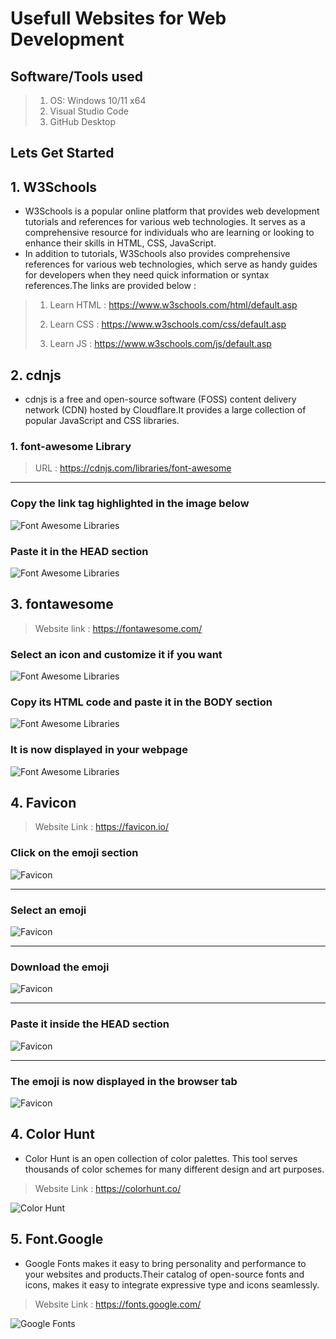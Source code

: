 # Usefull Websites for Web Development  

## Software/Tools used

> 1. OS: Windows 10/11 x64
> 2. Visual Studio Code
> 3. GitHub Desktop

## Lets Get Started

## 1. W3Schools  

- W3Schools is a popular online platform that provides web development tutorials and references for various web technologies. It serves as a comprehensive resource for individuals who are learning or looking to enhance their skills in HTML, CSS, JavaScript.
- In addition to tutorials, W3Schools also provides comprehensive references for various web technologies, which serve as handy guides for developers when they need quick information or syntax references.The links are provided below :

> 1. Learn HTML : <https://www.w3schools.com/html/default.asp>
>
> 2. Learn CSS : <https://www.w3schools.com/css/default.asp>
>
> 3. Learn JS : <https://www.w3schools.com/js/default.asp>

## 2. cdnjs

- cdnjs is a free and open-source software (FOSS) content delivery network (CDN) hosted by Cloudflare.It provides a large collection of popular  JavaScript and CSS libraries.

### 1. font-awesome Library  

> URL : <https://cdnjs.com/libraries/font-awesome>  

---

### Copy the link tag highlighted in the image below

![Font Awesome Libraries](documentation/images/font-awesome-lib.PNG)

### Paste it in the HEAD section  

![Font Awesome Libraries](documentation/images/font-awesome-link-tag.PNG)

## 3. fontawesome

> Website link : <https://fontawesome.com/>

### Select an icon and customize it if you want  

![Font Awesome Libraries](documentation/images/fa-icon.PNG)  

### Copy its HTML code and paste it in the BODY section  

![Font Awesome Libraries](documentation/images/fa-icon-code.PNG)  

### It is now displayed in your webpage  

![Font Awesome Libraries](documentation/images/fa-icon-display.PNG)  

## 4. Favicon

> Website Link : <https://favicon.io/>  

### Click on the emoji section

![Favicon](documentation/images/favicon1.PNG)  

---

### Select an emoji

![Favicon](documentation/images/favicon2.PNG)  

---

### Download the emoji

![Favicon](documentation/images/favicon3.PNG)  

---

### Paste it inside the HEAD section

![Favicon](documentation/images/favicon4.PNG)  

---

### The emoji is now displayed in the browser tab  

![Favicon](documentation/images/favicon5.png)

## 4. Color Hunt  

- Color Hunt is an open collection of color palettes. This tool serves thousands of color schemes for many different design and art purposes.

> Website Link : <https://colorhunt.co/>

![Color Hunt](documentation/images/color-hunt.PNG)

## 5. Font.Google  

- Google Fonts makes it easy to bring personality and performance to your websites and products.Their catalog of open-source fonts and icons, makes it easy to integrate expressive type and icons seamlessly.

> Website Link :  <https://fonts.google.com/>

![Google Fonts](documentation/images/google-fonts.PNG)
